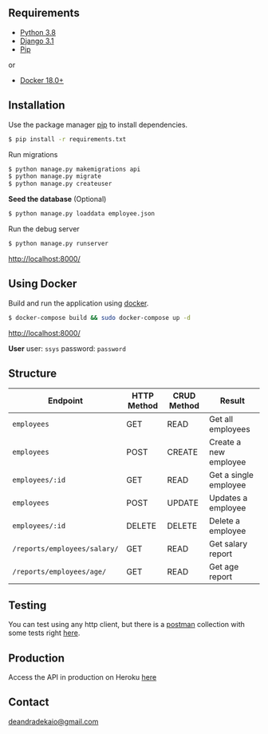 ## Requirements
- [Python 3.8](https://www.python.org/downloads/)
- [Django 3.1](https://www.djangoproject.com/)
- [Pip](https://pip.pypa.io/en/stable/)

or

- [Docker 18.0+](https://www.docker.com/get-started)

## Installation

Use the package manager [pip](https://pip.pypa.io/en/stable/) to install dependencies.

```bash
$ pip install -r requirements.txt
```
Run migrations

```bash 
$ python manage.py makemigrations api
$ python manage.py migrate
$ python manage.py createuser
```


**Seed the database** (Optional)

```bash
$ python manage.py loaddata employee.json
```

Run the debug server
```bash
$ python manage.py runserver
```

[http://localhost:8000/](http://localhost:8000/)

## Using Docker
Build and run the application using [docker](https://www.docker.com/get-started).
```bash
$ docker-compose build && sudo docker-compose up -d
```
[http://localhost:8000/](http://localhost:8000/)


**User**
user: `ssys`
password: `password`


## Structure

Endpoint |HTTP Method | CRUD Method | Result
-- | -- |-- |--
`employees` | GET | READ | Get all employees
`employees`| POST | CREATE | Create a new employee
`employees/:id` | GET | READ | Get a single employee
`employees`| POST | UPDATE | Updates a employee
`employees/:id` | DELETE | DELETE | Delete a employee
`/reports/employees/salary/` | GET | READ | Get salary report
`/reports/employees/age/` | GET | READ | Get age report

## Testing

You can test using any http client, but there is a [postman](https://www.postman.com/) collection with some tests right [here](/util/ssys.postman_collection.json).

## Production
Access the API in production on Heroku [here](https://ssysapi.herokuapp.com/)

## Contact
deandradekaio@gmail.com

